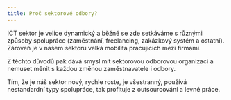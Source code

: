 ```yaml
---
title: Proč sektorové odbory?
---
```

ICT sektor je velice dynamický a běžně se zde setkáváme s různými způsoby spolupráce (zaměstnání, freelancing, zakázkový systém a ostatní).
Zároveň je v našem sektoru velká mobilita pracujících mezi firmami.

Z těchto důvodů pak dává smysl mít sektorovou odborovou organizaci a nemuset měnit s každou změnou zaměstnavatele i odbory.

Tím, že je náš sektor nový, rychle roste, je všestranný, používá nestandardní typy spolupráce,
tak profituje z outsourcování a levné práce.
